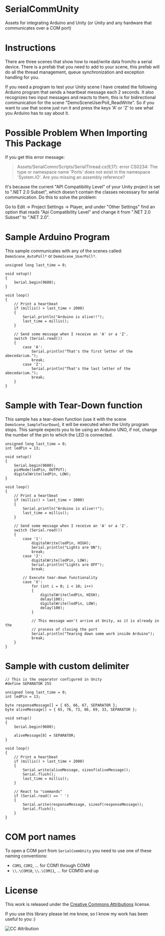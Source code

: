 # SerialCommUnity
Assets for integrating Arduino and Unity (or Unity and any hardware that communicates over a COM port)



Instructions
============

There are three scenes that show how to read/write data from/to a serial device.
There is a prefab that you need to add to your scene, this prefab will do all the thread management, queue synchronization and exception handling for you.

If you need a program to test your Unity scene I have created the following Arduino program that sends a heartbeat message each 2 seconds.
It also recognizes two input messages and reacts to them, this is for bidirectional communication for the scene "DemoSceneUserPoll_ReadWrite".
So if you want to use that scene just run it and press the keys 'A' or 'Z' to see what you Arduino has to say about it.



Possible Problem When Importing This Package
============================================

If you get this error message:

> Assets/SerialComm/Scripts/SerialThread.cs(9,17): error CS0234: The type or namespace name 'Ports' does not exist in the namespace 'System.IO'. Are you missing an assembly reference?

It's because the current "API Compatibility Level" of your Unity project is set to ".NET 2.0 Subset", which doesn't contain the classes necessary for serial communication. Do this to solve the problem:

Go to Edit -> Project Settings -> Player, and under "Other Settings" find an option that reads "Api Compatibility Level" and change it from ".NET 2.0 Subset" to ".NET 2.0".



Sample Arduino Program
======================
This sample communicates with any of the scenes called: `DemoScene_AutoPoll*` or `DemoScene_UserPoll*`.

    unsigned long last_time = 0;

    void setup()
    {
        Serial.begin(9600);
    }

    void loop()
    {
        // Print a heartbeat
        if (millis() > last_time + 2000)
        {
            Serial.println("Arduino is alive!!");
            last_time = millis();
        }

        // Send some message when I receive an 'A' or a 'Z'.
        switch (Serial.read())
        {
            case 'A':
                Serial.println("That's the first letter of the abecedarium.");
                break;
            case 'Z':
                Serial.println("That's the last letter of the abecedarium.");
                break;
        }
    }

Sample with Tear-Down function
======================
This sample has a tear-down function (use it with the scene `DemoScene_SampleTearDown`),
it will be executed when the Unity program stops. This sample expects you to be using an Arduino UNO,
if not, change the number of the pin to which the LED is connected.

    unsigned long last_time = 0;
    int ledPin = 13;

    void setup()
    {
        Serial.begin(9600);
        pinMode(ledPin, OUTPUT);
        digitalWrite(ledPin, LOW);
    }

    void loop()
    {
        // Print a heartbeat
        if (millis() > last_time + 2000)
        {
            Serial.println("Arduino is alive!!");
            last_time = millis();
        }

        // Send some message when I receive an 'A' or a 'Z'.
        switch (Serial.read())
        {
            case '1':
                digitalWrite(ledPin, HIGH);
                Serial.println("Lights are ON");
                break;
            case '2':
                digitalWrite(ledPin, LOW);
                Serial.println("Lights are OFF");
                break;
            
            // Execute tear-down functionality
            case 'X':
                for (int i = 0; i < 10; i++)
                {
                    digitalWrite(ledPin, HIGH);
                    delay(100);
                    digitalWrite(ledPin, LOW);
                    delay(100);
                }
                
                // This message won't arrive at Unity, as it is already in the
                // process of closing the port
                Serial.println("Tearing down some work inside Arduino");
                break;
        }
    }

Sample with custom delimiter
======================

    // This is the separator configured in Unity
    #define SEPARATOR 255

    unsigned long last_time = 0;
    int ledPin = 13;

    byte responseMessage[] = { 65, 66, 67, SEPARATOR };
    byte aliveMessage[] = { 65, 76, 73, 86, 69, 33, SEPARATOR };

    void setup()
    {
        Serial.begin(9600);

        aliveMessage[8] = SEPARATOR;
    }

    void loop()
    {
        // Print a heartbeat
        if (millis() > last_time + 2000)
        {
            Serial.write(aliveMessage, sizeof(aliveMessage));
            Serial.flush();
            last_time = millis();
        }
        
        // React to "commands"
        if (Serial.read() == ' ')
        {
            Serial.write(responseMessage, sizeof(responseMessage));
            Serial.flush();
        }
    }

COM port names
==
To open a COM port from `SerialCommUnity` you need to use one of these naming conventions:
* `COM1`, `COM2`, ... for COM1 through COM9
* `\\.\COM10`, `\\.\COM11`, ... for COM10 and up

    
License
=======

This work is released under the [Creative Commons Attributions](https://creativecommons.org/licenses/by/2.0/) license.

If you use this library please let me know, so I know my work has been useful to you :)

![CC Attribution](docs/images/CC-BY_icon.png?raw=true)
